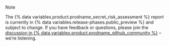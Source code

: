 > [!NOTE]
> The {% data variables.product.prodname_secret_risk_assessment %} report is currently in {% data variables.release-phases.public_preview %} and subject to change. If you have feedback or questions, please join the [discussion in {% data variables.product.prodname_github_community %}](https://github.com/orgs/community/discussions/153016) – we’re listening.
